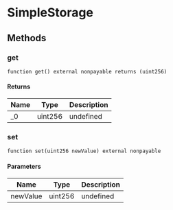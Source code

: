 # SimpleStorage









## Methods

### get

```solidity
function get() external nonpayable returns (uint256)
```






#### Returns

| Name | Type | Description |
|---|---|---|
| _0 | uint256 | undefined |

### set

```solidity
function set(uint256 newValue) external nonpayable
```





#### Parameters

| Name | Type | Description |
|---|---|---|
| newValue | uint256 | undefined |




